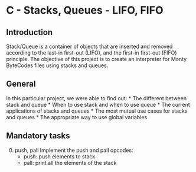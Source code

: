 # C - Stacks, Queues - LIFO, FIFO

## Introduction

 Stack/Queue is a container of objects that are inserted and removed according to the last-in first-out (LIFO), and the first-in first-out (FIFO) principle.
 The objective of this project is to create an interpreter for Monty ByteCodes files using stacks and queues.

## General
 In this particular project, we were able to find out:
    * The different between stack and queue
    * When to use stack and when to use queue
    * The current applications of stacks and queues
    * The most mutual use cases for stacks and queues
    * The appropriate way to use global variables

## Mandatory tasks
0.  push, pall
 Implement the push and pall opcodes:
    * push: push elements to stack
    * pall: print all the elements of the stack    

